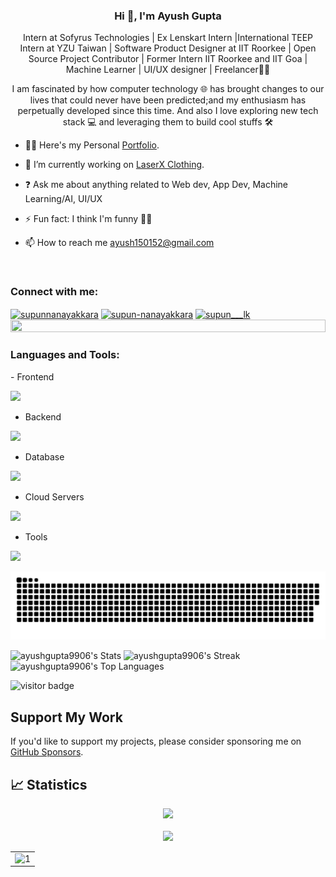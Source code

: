 

### <div align="center">Hi 👋, I'm Ayush Gupta
<div align="center"> Intern at Sofyrus Technologies | Ex Lenskart Intern |International TEEP Intern at YZU Taiwan | Software Product Designer at IIT Roorkee | Open Source Project Contributor | Former Intern IIT Roorkee and IIT Goa | Machine Learner | UI/UX designer | Freelancer👨‍💻 </div>  
<p align="center">I am fascinated by how computer technology 🌐 has brought changes to our lives that could never have been predicted;and my enthusiasm has perpetually developed since this time. And also I love exploring new tech stack 💻 and leveraging them to build cool stuffs 🛠️</p>

- 🙍‍♂ Here's my Personal [Portfolio](https://laserx.vercel.app/). 
  

- 🔭 I’m currently working on [LaserX Clothing](https://laserxclothingstore.vercel.app/). 

- ❓ Ask me about anything related to Web dev, App Dev, Machine Learning/AI, UI/UX
  

- ⚡ Fun fact: I think I'm funny 🤷‍♂️
  

- 📫 How to reach me ayush150152@gmail.com  
<br>
<h3 align="left">Connect with me:</h3>
<p align="left">
<a href="https://www.linkedin.com/in/ayush-gupta-3a93621b6/" target="blank"><img align="center" src="https://raw.githubusercontent.com/rahuldkjain/github-profile-readme-generator/master/src/images/icons/Social/linked-in-alt.svg" alt="supunnanayakkara" height="30" width="40" /></a>
<a href="https://twitter.com/LaSerX_1729" target="_blank">
</a>
<a href="https://stackoverflow.com/users/22926451/ayush-gupta" target="blank"><img align="center" src="https://raw.githubusercontent.com/rahuldkjain/github-profile-readme-generator/master/src/images/icons/Social/stack-overflow.svg" alt="supun-nanayakkara" height="30" width="40" /></a>
<a href="https://www.instagram.com/laserx_1729/" target="blank"><img align="center" src="https://raw.githubusercontent.com/rahuldkjain/github-profile-readme-generator/master/src/images/icons/Social/instagram.svg" alt="supun___lk" height="30" width="40" /></a>
<br>

<img src="https://i.imgur.com/dBaSKWF.gif" height="20" width="100%">

<h3 align="left">Languages and Tools:</h3>
- Frontend
<p align="left">
  <a href="https://skillicons.dev"> 
    <img src="https://skillicons.dev/icons?i=html,css,js,react,nextjs,redux,tailwind,vue" />
  </a>
</p>


- Backend
<p align="left">
  <a href="https://skillicons.dev">
    <img src="https://skillicons.dev/icons?i=nodejs,py,flask,fastapi,express,nextjs" />
  </a>
</p>

- Database
<p align="left">
  <a href="https://skillicons.dev">
    <img src="https://skillicons.dev/icons?i=mongodb,mysql,postgresql" />
  </a>
</p>

- Cloud Servers
<p align="left">
  <a href="https://skillicons.dev">
    <img src="https://skillicons.dev/icons?i=azure,aws,firebase,cloudflare" />
  </a>
</p>

- Tools
<p align="left">
  <a href="https://skillicons.dev">
   <img src="https://skillicons.dev/icons?i=git,github,docker,figma,xd,idea,vscode,postman,unity,ae,autocad,atom,androidstudio,blender" />
  </a>
</p>


<picture>
  <source media="(prefers-color-scheme: dark)" srcset="github-snake-dark.svg" />
  <source media="(prefers-color-scheme: light)" srcset="github-snake.svg" />
  <img alt="github-snake" src="github-snake.svg" />
</picture>


![ayushgupta9906's Stats](https://github-readme-stats.vercel.app/api?username=ayushgupta9906&theme=vue-dark&show_icons=true&hide_border=false&count_private=true)
![ayushgupta9906's Streak](https://github-readme-streak-stats.herokuapp.com/?user=ayushgupta9906&theme=vue-dark&hide_border=false)
![ayushgupta9906's Top Languages](https://github-readme-stats.vercel.app/api/top-langs/?username=ayushgupta9906&theme=vue-dark&show_icons=true&hide_border=false&layout=compact)

![visitor badge](https://visitor-badge.laobi.icu/badge?page_id=ayushgupta9906.visitor-badge&left_text=My%20Page%20Visitors)

## Support My Work

If you'd like to support my projects, please consider sponsoring me on [GitHub Sponsors](https://github.com/sponsors/ayushgupta9906).

## 📈 Statistics
<p align="center">
<img src="https://github-profile-trophy.vercel.app/?username=ayushgupta9906&theme=darkhub">
<br><br>
<img src="https://github-readme-streak-stats.herokuapp.com/?user=ayushgupta9906&theme=merko">
</p>
<table>
  <tr>
    <td><img src="https://github-readme-stats.vercel.app/api?username=ayushgupta9906&theme=chartreuse-dark&show_icons=true&include_all_commits=true&count_private=true"  display=block width=100% height=auto alt="1"></td>
    
   </tr>
</table>
<!-- 
<p><img align="center" src="https://github-readme-stats.vercel.app/api?username=ritik-prabhat&show_icons=true&locale=en&theme=vue-dark" alt="Ritik-Prabhat" /></p>
<p><img align="center" src="https://github-readme-streak-stats.herokuapp.com/?user=ritik-prabhat&&theme=vue-dark" alt="ritik-prabhat" /></p>
<p><img align="center" src="https://github-readme-stats.vercel.app/api/top-langs?username=ritik-prabhat&show_icons=true&locale=en&layout=compact&theme=vue-dark" alt="ritik-prabhat" /></p>
-->

